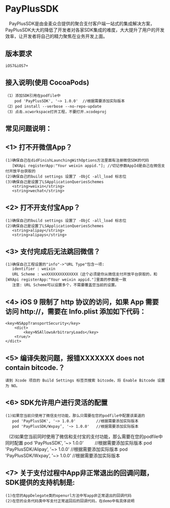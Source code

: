 # PayPlusSDK
    PayPlusSDK是由金麦众合提供的聚合支付客户端一站式的集成解决方案，PayPlusSDK大大的降低了开发者对各家SDK集成的难度，大大提升了用户的开发效率，让开发者将自己的精力聚焦在业务开发上面。

## 版本要求
    iOS7&iOS7+
   
## 接入说明(使用 CocoaPods)
    （1）添加SDK引用在podfile中
        pod 'PayPlusSDK', '~> 1.0.0'  //根据需要添加实际版本
    （2）pod install --verbose --no-repo-update
    （3）点击.xcworkspace打开工程，不要打开.xcodeproj  
    
## 常见问题说明：
## <1> 打不开微信App？
    (1)确保自己在didFinishLaunchingWithOptions方法里面有注册微信SDK的代码
       [WXApi registerApp:"Your weixin appid."]; //切记参数AppId是自己在微信支付开放平台获取的
    (2)确保自己的build settings 设置了 -ObjC -all_load 标志位
    (3)确保自己是设置了LSApplicationQueriesSchemes
       <string>weixin</string>
       <string>wechat</string>
## <2> 打不开支付宝App？   
    (1)确保自己的build settings 设置了 -ObjC -all_load 标志位
    (2)确保自己是设置了LSApplicationQueriesSchemes
       <string>alipay</string>
       <string>alipays</string>
## <3> 支付完成后无法跳回微信？
    (1)确保自己工程设置的"info"->"URL Type"包含一项:
       identifier : weixin
       URL Scheme : wxXXXXXXXXXXXXXX（这个必须是你从微信支付开放平台获取的，和 [WXApi registerApp:"Your weixin appid."]里面的参数是一致
       注意: URL Scheme可以设置多个，不需要覆盖您当前的设置。
## <4> iOS 9 限制了 http 协议的访问，如果 App 需要访问 http://，需要在 Info.plist 添加如下代码：
    <key>NSAppTransportSecurity</key>
        <dict>
            <key>NSAllowsArbitraryLoads</key>
        <true/>
    </dict>
## <5> 编译失败问题，报错XXXXXXX does not contain bitcode.？
    请到 Xcode 项目的 Build Settings 标签页搜索 bitcode，将 Enable Bitcode 设置为 NO。
## <6> SDK允许用户进行灵活的配置
    (1)如果您当前只使用了微信支付功能，那么只需要在您的podfile中配置该渠道的
       pod 'PayPlusSDK', '~> 1.0.0'         //根据需要添加实际版本
       pod 'PayPlusSDK/Wxpay’, '~> 1.0.0'   //根据需要添加实际版本
    (2)如果您当前同时使用了微信和支付宝的支付功能，那么需要在您的podfile中同时配置
       pod 'PayPlusSDK', '~> 1.0.0'         //根据需要添加实际版本
       pod 'PayPlusSDK/Alipay’, '~> 1.0.0'  //根据需要添加实际版本
       pod 'PayPlusSDK/Wxpay’, '~> 1.0.0'   //根据需要添加实际版本
## <7> 关于支付过程中App非正常退出的回调问题，SDK提供的支持机制是: 
    (1)在您的AppDelegate类的openurl方法中写app非正常退出的回调代码
    (2)在您的业务代码类中写支付正常返回后的回调代码，在demo中有具体说明


